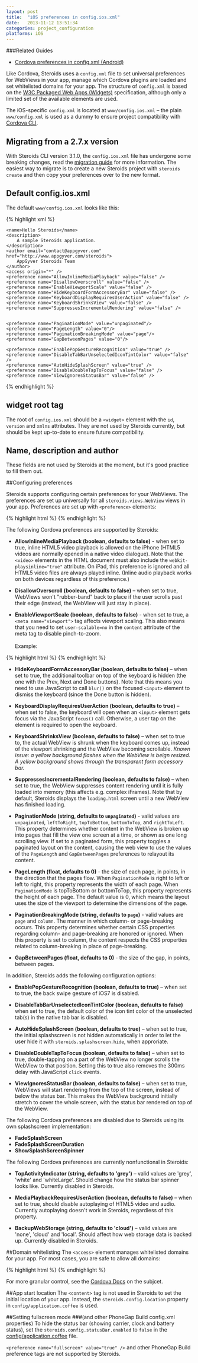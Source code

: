 ```yaml
---
layout: post
title:  "iOS preferences in config.ios.xml"
date:   2013-11-12 13:51:34
categories: project_configuration
platforms: iOS
---
```


###Related Guides
* [Cordova preferences in config.xml (Android)][config-xml-android-guide]

Like Cordova, Steroids uses a `config.xml` file to set universal preferences for WebViews in your app, manage which Cordova plugins are loaded and set whitelisted domains for your app. The structure of `config.xml` is based on the [W3C Packaged Web Apps (Widgets)][widgets] specification, although only a limited set of the available elements are used.

The iOS-specific `config.xml` is located at `www/config.ios.xml` – the plain `www/config.xml` is used as a dummy to ensure project compatibility with [Cordova CLI](https://github.com/apache/cordova-cli).

## Migrating from a 2.7.x version

With Steroids CLI version 3.1.0, the `config.ios.xml` file has undergone some breaking changes, read the [migration guide](/steroids/guides/steroids-js/cordova-3-1-migration/) for more information. The easiest way to migrate is to create a new Steroids project with `steroids create` and then copy your preferences over to the new format.

## Default config.ios.xml

The default `www/config.ios.xml` looks like this:

{% highlight xml %}
<?xml version='1.0' encoding='utf-8'?>
<widget id="com.appgyver.helloSteroids" version="2.0.0"
  xmlns="http://www.w3.org/ns/widgets">

    <name>Hello Steroids</name>
    <description>
        A sample Steroids application.
    </description>
    <author email="contact@appgyver.com" href="http://www.appgyver.com/steroids">
        AppGyver Steroids Team
    </author>
    <access origin="*" />
    <preference name="AllowInlineMediaPlayback" value="false" />
    <preference name="DisallowOverscroll" value="false" />
    <preference name="EnableViewportScale" value="false" />
    <preference name="HideKeyboardFormAccessoryBar" value="false" />
    <preference name="KeyboardDisplayRequiresUserAction" value="false" />
    <preference name="KeyboardShrinksView" value="false" />
    <preference name="SuppressesIncrementalRendering" value="false" />


    <preference name="PaginationMode" value="unpaginated"/>
    <preference name="PageLength" value="0"/>
    <preference name="PaginationBreakingMode" value="page"/>
    <preference name="GapBetweenPages" value="0"/>

    <preference name="EnablePopGestureRecognition" value="true" />
    <preference name="DisableTabBarUnselectedIconTintColor" value="false" />
    <preference name="AutoHideSplashScreen" value="true" />
    <preference name="DisableDoubleTapToFocus" value="false" />
    <preference name="ViewIgnoresStatusBar" value="false" />
</widget>
{% endhighlight %}

## widget root tag

The root of `config.ios.xml` should be a `<widget>` element with the `id`, `version` and `xmlns` attributes. They are not used by Steroids currently, but should be kept up-to-date to ensure future compatibility.

## Name, description and author

These fields are not used by Steroids at the moment, but it's good practice to fill them out.

##Configuring preferences

Steroids supports configuring certain preferences for your WebViews. The preferences are set up universally for all `steroids.views.WebView` views in your app. Preferences are set up with `<preference>` elements:

{% highlight html %}
<preference name="DisallowOverscroll" value="false" />
{% endhighlight %}

The following Cordova preferences are supported by Steroids:

* **AllowInlineMediaPlayback (boolean, defaults to false)** - when set to true, inline HTML5 video playback is allowed on the iPhone (HTML5 videos are normally opened in a native video dialogue). Note that the `<video>` elements in the HTML document must also include the `webkit-playsinline="true"` attribute. On iPad, this preference is ignored and all HTML5 video files are always played inline. (Inline audio playback works on both devices regardless of this preference.)

* **DisallowOverscroll (boolean, defaults to false)** – when set to true, WebViews won't "rubber-band" back to place if the user scrolls past their edge (instead, the WebView will just stay in place).

* **EnableViewportScale (boolean, defaults to false)** - when set to true, a `<meta name="viewport">` tag affects viewport scaling. This also means that you need to set `user-scalable=no` in the `content` attribute of the meta tag to disable pinch-to-zoom. <br><br>Example:

{% highlight html %}
<meta name="viewport" content="user-scalable=no, initial-scale=1,
  maximum-scale=1, minimum-scale=1,  target-densitydpi=device-dpi">
{% endhighlight %}
<br>

* **HideKeyboardFormAccessoryBar (boolean, defaults to false)** – when set to true, the additional toolbar on top of the keyboard is hidden (the one with the Prev, Next and Done buttons). Note that this means you need to use JavaScript to call `blur()` on the focused `<input>` element to dismiss the keyboard (since the Done button is hidden).

* **KeyboardDisplayRequiresUserAction (boolean, defaults to true)** – when set to false, the keyboard will open when an `<input>` element gets focus via the JavaScript `focus()` call. Otherwise, a user tap on the element is required to open the keyboard.

* **KeyboardShrinksView (boolean, defaults to false)** – when set to true to, the actual WebView is shrunk when the keyboard comes up, instead of the viewport shrinking and the WebView becoming scrollable. *Known issue: a yellow background flashes when the WebView is beign resized. A yellow background shows through the transparent form accessory bar.*

* **SuppressesIncrementalRendering (boolean, defaults to false)** – when set to true, the WebView suppresses content rendering until it is fully loaded into memory (this affects e.g. complex iFrames). Note that by default, Steroids displays the `loading.html` screen until a new WebView has finished loading.

* **PaginationMode (string, defaults to `unpaginated`)** - valid values are `unpaginated`, `leftToRight`, `topToBottom`, `bottomToTop`, and `rightToLeft`. This property determines whether content in the WebView is broken up into pages that fill the view one screen at a time, or shown as one long scrolling view. If set to a paginated form, this property toggles a paginated layout on the content, causing the web view to use the values of the `PageLength` and `GapBetweenPages` preferences to relayout its content.

* **PageLength (float, defaults to 0)** - the size of each page, in points, in the direction that the pages flow. When `PaginationMode` is right to left or left to right, this property represents the width of each page. When `PaginationMode` is topToBottom or bottomToTop, this property represents the height of each page. The default value is 0, which means the layout uses the size of the viewport to determine the dimensions of the page.

* **PaginationBreakingMode (string, defaults to `page`)** - valid values are `page` and `column`. The manner in which column- or page-breaking occurs. This property determines whether certain CSS properties regarding column- and page-breaking are honored or ignored. When this property is set to column, the content respects the CSS properties related to column-breaking in place of page-breaking.

* **GapBetweenPages (float, defaults to 0)** - the size of the gap, in points, between pages.

In addition, Steroids adds the following configuration options:

* **EnablePopGestureRecognition (boolean, defaults to true)** – when set to true, the back swipe gesture of iOS7 is disabled.

* **DisableTabBarUnselectedIconTintColor (boolean, defaults to false)** when set to true, the default color of the icon tint color of the unselected tab(s) in the native tab bar is disabled.

* **AutoHideSplashScreen (boolean, defaults to true)** – when set to true, the initial splashscreen is not hidden automatically in order to let the user hide it with `steroids.splashscreen.hide`, when approriate.

* **DisableDoubleTapToFocus (boolean, defaults to false)** – when set to true, double-tapping on a part of the WebView no longer scrolls the WebView to that position. Setting this to true also removes the 300ms delay with JavaScript `click` events.

* **ViewIgnoresStatusBar (boolean, defaults to false)** – when set to true, WebViews will start rendering from the top of the screen, instead of below the status bar. This makes the WebView background initially stretch to cover the whole screen, with the status bar rendered on top of the WebView.

The following Cordova preferences are disabled due to Steroids using its own splashscreen implementation:

* **FadeSplashScreen**
* **FadeSplashScreenDuration**
* **ShowSplashScreenSpinner**

The following Cordova preferences are currently nonfunctional in Steroids:

* **TopActivityIndicator (string, defaults to 'grey')** – valid values are 'grey', 'white' and 'whiteLarge'. Should change how the status bar spinner looks like. Currently disabled in Steroids.

* **MediaPlaybackRequiresUserAction (boolean, defaults to false)** – when set to true, should disable autoplaying of HTML5 video and audio. Currently autoplaying doesn't work in Steroids, regardless of this property.

* **BackupWebStorage (string, defaults to 'cloud')** – valid values are 'none', 'cloud' and 'local'. Should affect how web storage data is backed up. Currently disabled in Steroids.

##Domain whitelisting
The `<access>` element manages whitelisted domains for your app. For most cases, you are safe to allow all domains:

{% highlight html %}
<access origin="*" />
{% endhighlight %}

For more granular control, see the [Cordova Docs][cordova-domain-whitelisting] on the subjcet.

##App start location
The `<content>` tag is not used in Steroids to set the initial location of your app. Instead, the `steroids.config.location` property in `config/application.coffee` is used.

##Setting fullscreen mode
###(and other PhoneGap Build config.xml properties)
To hide the status bar (showing carrier, clock and battery status), set the `steroids.config.statusBar.enabled` to `false` in the [config/application.coffee][config-application-coffee] file.

`<preference name="fullscreen" value="true" />` and other PhoneGap Build preference tags are not supported by Steroids.

[widgets]: http://www.w3.org/TR/widgets/
[config-xml-android-guide]: /steroids/guides/project_configuration/config-xml-android/
[cordova-domain-whitelisting]: http://cordova.apache.org/docs/en/2.7.0/guide_whitelist_index.md.html#Domain%20Whitelist%20Guide
[steroids-api]: http://docs.appgyver.com
[config-application-coffee]: /steroids/guides/project_configuration/config-application-coffee/
